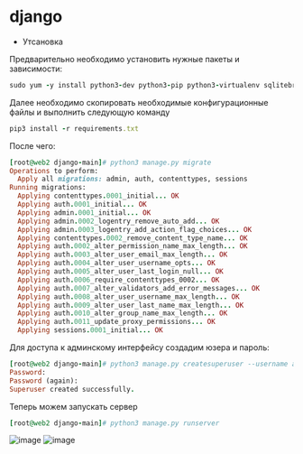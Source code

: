 # django

- Утсановка 

Предварительно необходимо установить нужные пакеты и зависимости:

```ruby
sudo yum -y install python3-dev python3-pip python3-virtualenv sqlitebrowser
```
Далее необходимо скопировать необходимые конфигурационные файлы и выполнить следующую команду
```ruby
pip3 install -r requirements.txt
```
После чего:
```ruby
[root@web2 django-main]# python3 manage.py migrate
Operations to perform:
  Apply all migrations: admin, auth, contenttypes, sessions
Running migrations:
  Applying contenttypes.0001_initial... OK
  Applying auth.0001_initial... OK
  Applying admin.0001_initial... OK
  Applying admin.0002_logentry_remove_auto_add... OK
  Applying admin.0003_logentry_add_action_flag_choices... OK
  Applying contenttypes.0002_remove_content_type_name... OK
  Applying auth.0002_alter_permission_name_max_length... OK
  Applying auth.0003_alter_user_email_max_length... OK
  Applying auth.0004_alter_user_username_opts... OK
  Applying auth.0005_alter_user_last_login_null... OK
  Applying auth.0006_require_contenttypes_0002... OK
  Applying auth.0007_alter_validators_add_error_messages... OK
  Applying auth.0008_alter_user_username_max_length... OK
  Applying auth.0009_alter_user_last_name_max_length... OK
  Applying auth.0010_alter_group_name_max_length... OK
  Applying auth.0011_update_proxy_permissions... OK
  Applying sessions.0001_initial... OK
  ```
  Для доступа к админскому интерфейсу создадим юзера и пароль:
 ```ruby
[root@web2 django-main]# python3 manage.py createsuperuser --username admin --email admin@test.com
Password:
Password (again):
Superuser created successfully.
```
Теперь можем запускать сервер
```ruby
[root@web2 django-main]# python3 manage.py runserver
```
![image](https://user-images.githubusercontent.com/69155591/117031735-b14c6800-ad22-11eb-8d59-49f12e158c6f.png)
![image](https://user-images.githubusercontent.com/69155591/117031833-c75a2880-ad22-11eb-8dce-d2a9c6f26466.png)


